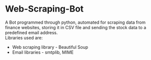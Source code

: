 # Web-Scraping-Bot
A Bot programmed through python, automated for scraping data from finance websites, storing it in CSV file and sending the stock data to a predefined email address.\
Libraries used are:
* Web scraping library - Beautiful Soup
* Email libraries - smtplib, MIME
                    
